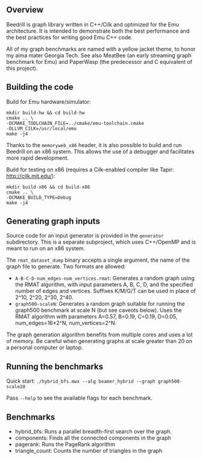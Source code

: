 ## Overview 

Beedrill is graph library written in C++/Cilk
and optimized for the Emu architecture. It is intended to demonstrate both the
best performance and the best practices for writing good Emu C++ code.

All of my graph benchmarks are named with a yellow jacket theme, to honor my
alma mater Georgia Tech. See also MeatBee (an early streaming graph benchmark
for Emu) and PaperWasp (the predecessor and C equivalent of this project). 

## Building the code

Build for Emu hardware/simulator:
```
mkdir build-hw && cd build-hw
cmake .. \
-DCMAKE_TOOLCHAIN_FILE=../cmake/emu-toolchain.cmake
-DLLVM_CILK=/usr/local/emu
make -j4
```

Thanks to the `memoryweb_x86` header, it is also possible to build and run 
Beedrill on an x86 system. This allows the use of a debugger and 
facilitates more rapid development.  

Build for testing on x86 (requires a Cilk-enabled compiler like Tapir: 
http://cilk.mit.edu/):
```
mkdir build-x86 && cd build-x86
cmake .. \
-DCMAKE_BUILD_TYPE=Debug
make -j4
```

## Generating graph inputs

Source code for an input generator is provided in the `generator` subdirectory. 
This is a separate subproject, which uses C++/OpenMP and is meant to run on an 
x86 system.  

The `rmat_dataset_dump` binary accepts a single argument, the name of the graph
file to generate. Two formats are allowed:

* `A-B-C-D-num_edges-num_vertices.rmat`: Generates a random graph using the RMAT
algorithm, with input parameters A, B, C, D, and the specified number of edges 
and vertices. Suffixes K/M/G/T can be used in place of 2^10, 2^20, 2^30, 2^40.   
* `graph500-scaleN`: Generates a random graph suitable for running the graph500
benchmark at scale N (but see caveots below). Uses the RMAT algorithm with 
parameters A=0.57, B=0.19, C=0.19, D=0.05, num_edges=16*2^N, num_vertices=2^N. 

The graph generation algorithm benefits from multiple cores and uses a lot of 
memory. Be careful when generating graphs at scale greater than 20 on a personal 
computer or laptop. 

## Running the benchmarks

Quick start: `./hybrid_bfs.mwx --alg beamer_hybrid --graph graph500-scale20`

Pass `--help` to see the available flags for each benchmark.

## Benchmarks

- hybrid_bfs: Runs a parallel breadth-first search over the graph. 
- components: Finds all the connected components in the graph
- pagerank: Runs the PageRank algorithm
- triangle_count: Counts the number of triangles in the graph

